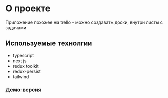 # О проекте
Приложение похожее на trello - можно создавать доски, внутри листы с задачами
## Используемые технолгии
- typescript
- next js
- redux toolkit
- redux-persist
- tailwind


### [Демо-версия](https://trello-clone-ten-sooty.vercel.app/)
